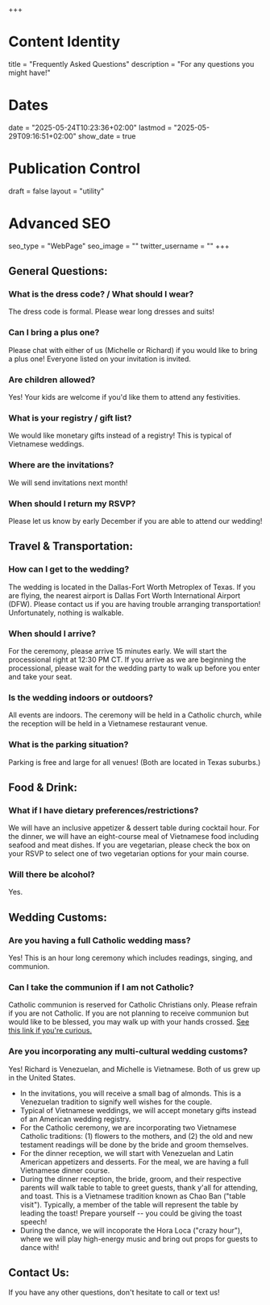 +++
# Content Identity
title = "Frequently Asked Questions"
description = "For any questions you might have!"
# Dates
date = "2025-05-24T10:23:36+02:00"
lastmod = "2025-05-29T09:16:51+02:00"
show_date = true

# Publication Control
draft = false
layout = "utility"

# Advanced SEO
seo_type = "WebPage"
seo_image = ""
twitter_username = ""
+++
## General Questions:

### What is the dress code? / What should I wear?

The dress code is formal. Please wear long dresses and suits!

### Can I bring a plus one?

Please chat with either of us (Michelle or Richard) if you would like to bring a plus one! Everyone listed on your invitation is invited.

### Are children allowed?

Yes! Your kids are welcome if you'd like them to attend any festivities.

### What is your registry / gift list?

We would like monetary gifts instead of a registry! This is typical of Vietnamese weddings.

### Where are the invitations?

We will send invitations next month!

### When should I return my RSVP?

Please let us know by early December if you are able to attend our wedding!

## Travel & Transportation:

### How can I get to the wedding?

The wedding is located in the Dallas-Fort Worth Metroplex of Texas. If you are flying, the nearest airport is Dallas Fort Worth International Airport (DFW). Please contact us if you are having trouble arranging transportation! Unfortunately, nothing is walkable. 

### When should I arrive?

For the ceremony, please arrive 15 minutes early. We will start the processional right at 12:30 PM CT. If you arrive as we are beginning the processional, please wait for the wedding party to walk up before you enter and take your seat.

### Is the wedding indoors or outdoors? 

All events are indoors. The ceremony will be held in a Catholic church, while the reception will be held in a Vietnamese restaurant venue.

### What is the parking situation? 

Parking is free and large for all venues! (Both are located in Texas suburbs.)

## Food & Drink:

### What if I have dietary preferences/restrictions?

We will have an inclusive appetizer & dessert table during cocktail hour. For the dinner, we will have an eight-course meal of Vietnamese food including seafood and meat dishes. If you are vegetarian, please check the box on your RSVP to select one of two vegetarian options for your main course.

### Will there be alcohol?

Yes.

## Wedding Customs:

### Are you having a full Catholic wedding mass?

Yes! This is an hour long ceremony which includes readings, singing, and communion. 

### Can I take the communion if I am not Catholic?

Catholic communion is reserved for Catholic Christians only. Please refrain if you are not Catholic. If you are not planning to receive communion but would like to be blessed, you may walk up with your hands crossed. [See this link if you're curious.](https://www.massexplained.com/communion-blessing/)

### Are you incorporating any multi-cultural wedding customs?

Yes! Richard is Venezuelan, and Michelle is Vietnamese. Both of us grew up in the United States.
- In the invitations, you will receive a small bag of almonds. This is a Venezuelan tradition to signify well wishes for the couple.   
- Typical of Vietnamese weddings, we will accept monetary gifts instead of an American wedding registry. 
- For the Catholic ceremony, we are incorporating two Vietnamese Catholic traditions: (1) flowers to the mothers, and (2) the old and new testament readings will be done by the bride and groom themselves.
- For the dinner reception, we will start with Venezuelan and Latin American appetizers and desserts. For the meal, we are having a full Vietnamese dinner course. 
- During the dinner reception, the bride, groom, and their respective parents will walk table to table to greet guests, thank y'all for attending, and toast. This is a Vietnamese tradition known as Chao Ban ("table visit"). Typically, a member of the table will represent the table by leading the toast! Prepare yourself -- you could be giving the toast speech!
- During the dance, we will incoporate the Hora Loca ("crazy hour"), where we will play high-energy music and bring out props for guests to dance with!

## Contact Us:

If you have any other questions, don't hesitate to call or text us!